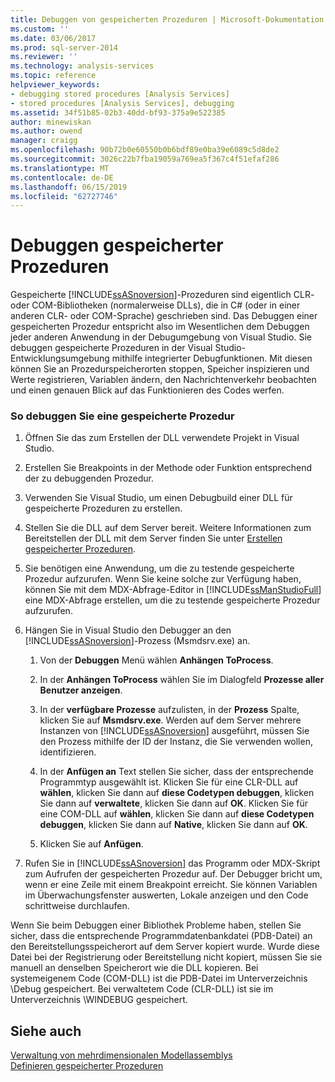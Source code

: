 ```yaml
---
title: Debuggen von gespeicherten Prozeduren | Microsoft-Dokumentation
ms.custom: ''
ms.date: 03/06/2017
ms.prod: sql-server-2014
ms.reviewer: ''
ms.technology: analysis-services
ms.topic: reference
helpviewer_keywords:
- debugging stored procedures [Analysis Services]
- stored procedures [Analysis Services], debugging
ms.assetid: 34f51b85-02b3-40dd-bf93-375a9e522385
author: minewiskan
ms.author: owend
manager: craigg
ms.openlocfilehash: 90b72b0e60550b0b6bdf89e0ba39e6089c5d8de2
ms.sourcegitcommit: 3026c22b7fba19059a769ea5f367c4f51efaf286
ms.translationtype: MT
ms.contentlocale: de-DE
ms.lasthandoff: 06/15/2019
ms.locfileid: "62727746"
---
```

# <a name="debugging-stored-procedures"></a>Debuggen gespeicherter Prozeduren
  Gespeicherte [!INCLUDE[ssASnoversion](../../includes/ssasnoversion-md.md)]-Prozeduren sind eigentlich CLR- oder COM-Bibliotheken (normalerweise DLLs), die in C# (oder in einer anderen CLR- oder COM-Sprache) geschrieben sind. Das Debuggen einer gespeicherten Prozedur entspricht also im Wesentlichen dem Debuggen jeder anderen Anwendung in der Debugumgebung von Visual Studio. Sie debuggen gespeicherte Prozeduren in der Visual Studio-Entwicklungsumgebung mithilfe integrierter Debugfunktionen. Mit diesen können Sie an Prozedurspeicherorten stoppen, Speicher inspizieren und Werte registrieren, Variablen ändern, den Nachrichtenverkehr beobachten und einen genauen Blick auf das Funktionieren des Codes werfen.  
  
### <a name="to-debug-a-stored-procedure"></a>So debuggen Sie eine gespeicherte Prozedur  
  
1.  Öffnen Sie das zum Erstellen der DLL verwendete Projekt in Visual Studio.  
  
2.  Erstellen Sie Breakpoints in der Methode oder Funktion entsprechend der zu debuggenden Prozedur.  
  
3.  Verwenden Sie Visual Studio, um einen Debugbuild einer DLL für gespeicherte Prozeduren zu erstellen.  
  
4.  Stellen Sie die DLL auf dem Server bereit. Weitere Informationen zum Bereitstellen der DLL mit dem Server finden Sie unter [Erstellen gespeicherter Prozeduren](creating-stored-procedures.md).  
  
5.  Sie benötigen eine Anwendung, um die zu testende gespeicherte Prozedur aufzurufen. Wenn Sie keine solche zur Verfügung haben, können Sie mit dem MDX-Abfrage-Editor in [!INCLUDE[ssManStudioFull](../../includes/ssmanstudiofull-md.md)] eine MDX-Abfrage erstellen, um die zu testende gespeicherte Prozedur aufzurufen.  
  
6.  Hängen Sie in Visual Studio den Debugger an den [!INCLUDE[ssASnoversion](../../includes/ssasnoversion-md.md)]-Prozess (Msmdsrv.exe) an.  
  
    1.  Von der **Debuggen** Menü wählen **Anhängen ToProcess**.  
  
    2.  In der **Anhängen ToProcess** wählen Sie im Dialogfeld **Prozesse aller Benutzer anzeigen**.  
  
    3.  In der **verfügbare Prozesse** aufzulisten, in der **Prozess** Spalte, klicken Sie auf **Msmdsrv.exe**. Werden auf dem Server mehrere Instanzen von [!INCLUDE[ssASnoversion](../../includes/ssasnoversion-md.md)] ausgeführt, müssen Sie den Prozess mithilfe der ID der Instanz, die Sie verwenden wollen, identifizieren.  
  
    4.  In der **Anfügen an** Text stellen Sie sicher, dass der entsprechende Programmtyp ausgewählt ist. Klicken Sie für eine CLR-DLL auf **wählen**, klicken Sie dann auf **diese Codetypen debuggen**, klicken Sie dann auf **verwaltete**, klicken Sie dann auf **OK**. Klicken Sie für eine COM-DLL auf **wählen**, klicken Sie dann auf **diese Codetypen debuggen**, klicken Sie dann auf **Native**, klicken Sie dann auf **OK**.  
  
    5.  Klicken Sie auf **Anfügen**.  
  
7.  Rufen Sie in [!INCLUDE[ssASnoversion](../../includes/ssasnoversion-md.md)] das Programm oder MDX-Skript zum Aufrufen der gespeicherten Prozedur auf. Der Debugger bricht um, wenn er eine Zeile mit einem Breakpoint erreicht. Sie können Variablen im Überwachungsfenster auswerten, Lokale anzeigen und den Code schrittweise durchlaufen.  
  
 Wenn Sie beim Debuggen einer Bibliothek Probleme haben, stellen Sie sicher, dass die entsprechende Programmdatenbankdatei (PDB-Datei) an den Bereitstellungsspeicherort auf dem Server kopiert wurde. Wurde diese Datei bei der Registrierung oder Bereitstellung nicht kopiert, müssen Sie sie manuell an denselben Speicherort wie die DLL kopieren. Bei systemeigenem Code (COM-DLL) ist die PDB-Datei im Unterverzeichnis \Debug gespeichert. Bei verwaltetem Code (CLR-DLL) ist sie im Unterverzeichnis \WINDEBUG gespeichert.  
  
## <a name="see-also"></a>Siehe auch  
 [Verwaltung von mehrdimensionalen Modellassemblys](../multidimensional-models/multidimensional-model-assemblies-management.md)   
 [Definieren gespeicherter Prozeduren](defining-stored-procedures.md)  
  
  
